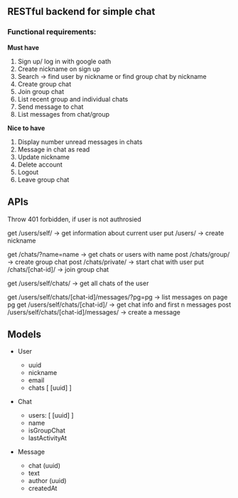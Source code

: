 ## RESTful backend for simple chat


### Functional requirements:
**Must have**
1. Sign up/ log in with google oath
2. Create nickname on sign up
3. Search -> find user by nickname or find group chat by nickname
4. Create group chat
5. Join group chat
6. List recent group and individual chats
7. Send message to chat
8. List messages from chat/group

**Nice to have**
1. Display number unread messages in chats 
2. Message in chat as read
3. Update nickname
4. Delete account
5. Logout
6. Leave group chat


## APIs
Throw 401 forbidden, if user is not authrosied

get /users/self/ -> get information about current user
put /users/ -> create nickname

get /chats/?name=name -> get chats or users with name
post /chats/group/ -> create group chat
post /chats/private/ -> start chat with user
put /chats/[chat-id]/ -> join group chat

get /users/self/chats/ -> get all chats of the user

get /users/self/chats/[chat-id]/messages/?pg=pg -> list messages on page pg
get /users/self/chats/[chat-id]/ -> get chat info and first n messages
post /users/self/chats/[chat-id]/messages/ -> create a message


## Models

* User
    * uuid
    * nickname
    * email
    * chats [ [uuid] ]

* Chat
    * users: [ [uuid] ]
    * name
    * isGroupChat
    * lastActivityAt

* Message
    * chat (uuid)
    * text
    * author (uuid)
    * createdAt
